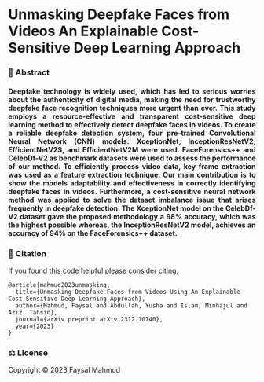 # Unmasking Deepfake Faces from Videos An Explainable Cost-Sensitive Deep Learning Approach

### 📌 Abstract
<h4 align="justify" >
Deepfake technology is widely used, which has led to serious worries about the authenticity of digital media, making the need for trustworthy deepfake face recognition techniques more urgent than ever. This study employs a resource-effective and transparent cost-sensitive deep learning method to effectively detect deepfake faces in videos. To create a reliable deepfake detection system, four pre-trained Convolutional Neural Network (CNN) models: XceptionNet, InceptionResNetV2, EfficientNetV2S, and EfficientNetV2M were used. FaceForensics++ and CelebDf-V2 as benchmark datasets were used to assess the performance of our method. To efficiently process video data, key frame extraction was used as a feature extraction technique. Our main contribution is to show the models adaptability and effectiveness in correctly identifying deepfake faces in videos. Furthermore, a cost-sensitive neural network method was applied to solve the dataset imbalance issue that arises frequently in deepfake detection. The XceptionNet model on the CelebDf-V2 dataset gave the proposed methodology a 98% accuracy, which was the highest possible whereas, the InceptionResNetV2 model, achieves an accuracy of 94% on the FaceForensics++ dataset.
</h4>

### 📝 Citation
If you found this code helpful please consider citing,
```
@article{mahmud2023unmasking,
  title={Unmasking Deepfake Faces from Videos Using An Explainable Cost-Sensitive Deep Learning Approach},
  author={Mahmud, Faysal and Abdullah, Yusha and Islam, Minhajul and Aziz, Tahsin},
  journal={arXiv preprint arXiv:2312.10740},
  year={2023}
}
```

### ⚖️ License
Copyright © 2023 Faysal Mahmud
